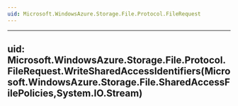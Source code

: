 ```yaml
---
uid: Microsoft.WindowsAzure.Storage.File.Protocol.FileRequest
---
```


---
uid: Microsoft.WindowsAzure.Storage.File.Protocol.FileRequest.WriteSharedAccessIdentifiers(Microsoft.WindowsAzure.Storage.File.SharedAccessFilePolicies,System.IO.Stream)
---
